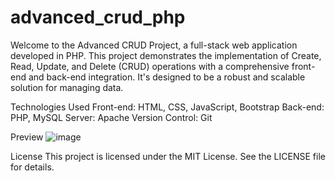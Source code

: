 # advanced_crud_php
Welcome to the Advanced CRUD Project, a full-stack web application developed in PHP. This project demonstrates the implementation of Create, Read, Update, and Delete (CRUD) operations with a comprehensive front-end and back-end integration. It's designed to be a robust and scalable solution for managing data.

Technologies Used
Front-end: HTML, CSS, JavaScript, Bootstrap
Back-end: PHP, MySQL
Server: Apache
Version Control: Git

Preview
![image](https://github.com/mukhametzhan-dev/advanced_crud_php/assets/128323894/b417d2ba-bfa8-4058-84f3-8df3fd761561)

License
This project is licensed under the MIT License. See the LICENSE file for details.
